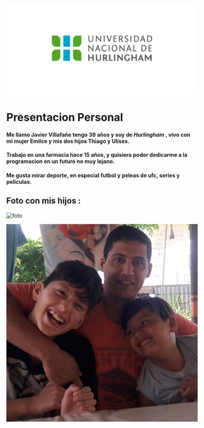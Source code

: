 ![Logo UNAHUR](./assets/UNAHUR.png)

# Presentacion Personal

 #### Me llamo **Javier Villafañe** tengo 39 años y soy de *Hurlingham* , vivo con mi mujer Emilce y mis dos hijos Thiago y Ulises.

#### Trabajo en una farmacia hace 15 años, y quisiera poder dedicarme  a la programacion en un futuro no muy lejano.

#### Me gusta mirar deporte, en especial futbol y peleas de ufc, series y peliculas.  


## Foto con mis hijos :
![foto](./assets/)


![subir archivo de imagen](assets/20200122_101203.jpg)
